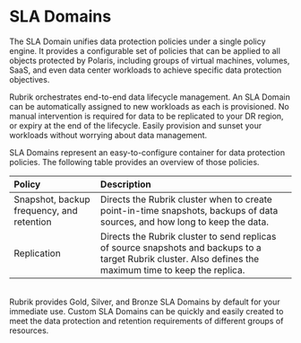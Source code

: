 # SLA Domains

The SLA Domain unifies data protection policies under a single policy engine. It provides a configurable set of policies that can be applied to all objects protected by Polaris, including groups of virtual machines, volumes, SaaS, and even data center workloads to achieve specific data protection objectives.

Rubrik orchestrates end-to-end data lifecycle management. An SLA Domain can be automatically assigned to new workloads as each is provisioned. No manual intervention is required for data to be replicated to your DR region, or expiry at the end of the lifecycle. Easily provision and sunset your workloads without worrying about data management.

SLA Domains represent an easy-to-configure container for data protection policies. The following table provides an overview of those policies.

| **Policy** | **Description** |
| :--- | :--- |
| Snapshot, backup frequency, and retention | Directs the Rubrik cluster when to create point-in-time snapshots, backups of data sources, and how long to keep the data. |
| Replication | Directs the Rubrik cluster to send replicas of source snapshots and backups to a target Rubrik cluster. Also defines the maximum time to keep the replica. |

</br>
Rubrik provides Gold, Silver, and Bronze SLA Domains by default for your immediate use. Custom SLA Domains can be quickly and easily created to meet the data protection and retention requirements of different groups of resources.